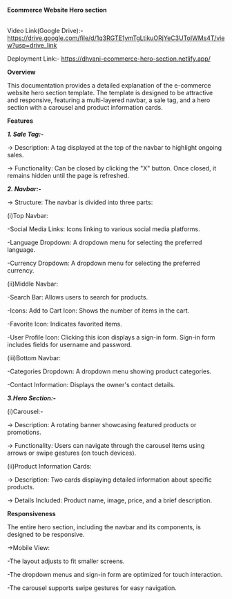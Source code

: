 **Ecommerce Website Hero section**<br><br>

Video Link(Google Drive):- https://drive.google.com/file/d/1q3RGTE1ymTgLtikuORjYeC3UToIWMs4T/view?usp=drive_link

Deployment Link:- https://dhvani-ecommerce-hero-section.netlify.app/


**Overview**

This documentation provides a detailed explanation of the e-commerce website hero section template. The template is designed to be attractive and responsive, featuring a multi-layered navbar, a sale tag, and a hero section with a carousel and product information cards.

**Features**

_**1. Sale Tag:-**_

-> Description: A tag displayed at the top of the navbar to highlight ongoing sales.

-> Functionality: Can be closed by clicking the "X" button. Once closed, it remains hidden until the page is refreshed.

_**2. Navbar:-**_

-> Structure: The navbar is divided into three parts:

(i)Top Navbar:

-Social Media Links: Icons linking to various social media platforms.

-Language Dropdown: A dropdown menu for selecting the preferred language.

-Currency Dropdown: A dropdown menu for selecting the preferred currency.

(ii)Middle Navbar:

-Search Bar: Allows users to search for products.

-Icons: Add to Cart Icon: Shows the number of items in the cart.

-Favorite Icon: Indicates favorited items.

-User Profile Icon: Clicking this icon displays a sign-in form. Sign-in form includes fields for username and password.

(iii)Bottom Navbar:

-Categories Dropdown: A dropdown menu showing product categories.

-Contact Information: Displays the owner's contact details.


_**3.Hero Section:-**_

(i)Carousel:-

-> Description: A rotating banner showcasing featured products or promotions.

-> Functionality: Users can navigate through the carousel items using arrows or swipe gestures (on touch devices).

(ii)Product Information Cards:

-> Description: Two cards displaying detailed information about specific products.

-> Details Included: Product name, image, price, and a brief description.

**Responsiveness**

The entire hero section, including the navbar and its components, is designed to be responsive.

->Mobile View:

-The layout adjusts to fit smaller screens.

-The dropdown menus and sign-in form are optimized for touch interaction.

-The carousel supports swipe gestures for easy navigation.

